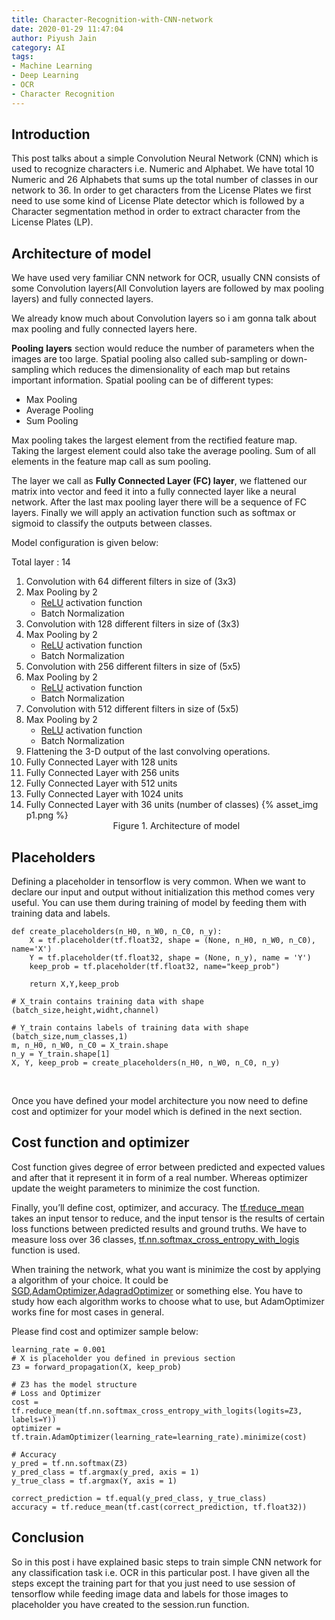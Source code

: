 ```yaml
---
title: Character-Recognition-with-CNN-network
date: 2020-01-29 11:47:04
author: Piyush Jain
category: AI
tags:
- Machine Learning
- Deep Learning
- OCR
- Character Recognition
---
```



## Introduction

This post talks about a simple Convolution Neural Network (CNN) which is used to
recognize characters i.e. Numeric and Alphabet. We have total 10 Numeric and 26
Alphabets that sums up the total number of classes in our network to 36. In
order to get characters from the License Plates we first need to use some kind
of License Plate detector which is followed by a Character segmentation method
in order to extract character from the License Plates (LP).

## Architecture of model

We have used very familiar CNN network for OCR, usually CNN consists of some
Convolution layers(All Convolution layers are followed by max pooling layers)
and fully connected layers.

We already know much about Convolution layers so i am gonna talk about max
pooling and fully connected layers here.

**Pooling** **layers** section would reduce the number of parameters when the
images are too large. Spatial pooling also called sub-sampling or down-sampling
which reduces the dimensionality of each map but retains important information.
Spatial pooling can be of different types:

* Max Pooling
* Average Pooling
* Sum Pooling

Max pooling takes the largest element from the rectified feature map. Taking the
largest element could also take the average pooling. Sum of all elements in the
feature map call as sum pooling.

The layer we call as **Fully Connected Layer (FC) layer**, we flattened our
matrix into vector and feed it into a fully connected layer like a neural
network. After the last max pooling layer there will be a sequence of FC layers.
Finally we will apply an activation function such as softmax or sigmoid to
classify the outputs between classes.

Model configuration is given below:

Total layer : 14

1.  Convolution with 64 different filters in size of (3x3)
2.  Max Pooling by 2
    * [ReLU](https://www.tensorflow.org/api_docs/python/tf/nn/relu) activation function
    * Batch Normalization
3.  Convolution with 128 different filters in size of (3x3)
4.  Max Pooling by 2
    * [ReLU](https://www.tensorflow.org/api_docs/python/tf/nn/relu) activation function
    * Batch Normalization
5.  Convolution with 256 different filters in size of (5x5)
6.  Max Pooling by 2
    * [ReLU](https://www.tensorflow.org/api_docs/python/tf/nn/relu) activation function 
    * Batch Normalization
7.  Convolution with 512 different filters in size of (5x5)
8.  Max Pooling by 2
    * [ReLU](https://www.tensorflow.org/api_docs/python/tf/nn/relu) activation function 
    * Batch Normalization
9.  Flattening the 3-D output of the last convolving operations.
10.  Fully Connected Layer with 128 units
11.  Fully Connected Layer with 256 units
12.  Fully Connected Layer with 512 units
13.  Fully Connected Layer with 1024 units
14.  Fully Connected Layer with 36 units (number of classes)
{% asset_img p1.png %} <center>Figure 1.  Architecture of model</center>


## Placeholders

Defining a placeholder in tensorflow is very common. When we want to declare our
input and output without initialization this method comes very useful. You can
use them during training of model by feeding them with training data and labels.
```
def create_placeholders(n_H0, n_W0, n_C0, n_y):
    X = tf.placeholder(tf.float32, shape = (None, n_H0, n_W0, n_C0), name='X')
    Y = tf.placeholder(tf.float32, shape = (None, n_y), name = 'Y')
    keep_prob = tf.placeholder(tf.float32, name="keep_prob")

    return X,Y,keep_prob

# X_train contains training data with shape (batch_size,height,widht,channel)

# Y_train contains labels of training data with shape (batch_size,num_classes,1)
m, n_H0, n_W0, n_C0 = X_train.shape
n_y = Y_train.shape[1]
X, Y, keep_prob = create_placeholders(n_H0, n_W0, n_C0, n_y)

```

<br> 

Once you have defined your model architecture you now need to define cost and
optimizer for your model which is defined in the next section.

## Cost function and optimizer

Cost function gives degree of error between predicted and expected values and
after that it represent it in form of a real number. Whereas optimizer update
the weight parameters to minimize the cost function.

Finally, you’ll define cost, optimizer, and accuracy. The [tf.reduce_mean](https://www.tensorflow.org/api_docs/python/tf/math/reduce_mean) 
takes an input tensor to reduce, and the input tensor is the results of  certain
loss functions between predicted results and ground truths. We have to measure
loss over 36 classes, [tf.nn.softmax_cross_entropy_with_logis](https://www.tensorflow.org/api_docs/python/tf/nn/softmax_cross_entropy_with_logits)  function is
used. 

When training the network, what you want is minimize  the cost by applying a
algorithm of your choice. It could be [SGD](https://www.tensorflow.org/api_docs/python/tf/train/GradientDescentOptimizer),[AdamOptimizer](https://www.tensorflow.org/api_docs/python/tf/train/AdamOptimizer)[,AdagradOptimizer](https://www.tensorflow.org/api_docs/python/tf/train/AdagradOptimizer) or 
something else. You have to study how each algorithm works to choose what 
to use, but AdamOptimizer works fine for most cases in general.

Please find cost and optimizer sample below:
```
learning_rate = 0.001
# X is placeholder you defined in previous section
Z3 = forward_propagation(X, keep_prob)

# Z3 has the model structure
# Loss and Optimizer
cost = tf.reduce_mean(tf.nn.softmax_cross_entropy_with_logits(logits=Z3, labels=Y))
optimizer = tf.train.AdamOptimizer(learning_rate=learning_rate).minimize(cost)

# Accuracy
y_pred = tf.nn.softmax(Z3)
y_pred_class = tf.argmax(y_pred, axis = 1)
y_true_class = tf.argmax(Y, axis = 1)

correct_prediction = tf.equal(y_pred_class, y_true_class)
accuracy = tf.reduce_mean(tf.cast(correct_prediction, tf.float32))
```

## Conclusion

So in this post i have explained basic steps to train simple CNN network for any
classification task i.e. OCR in this particular post. I have given all the steps
except the training part for that you just need to use session of tensorflow
while feeding image data and labels for those images to placeholder you have
created to the session.run function.

<br> 

<br> 
